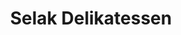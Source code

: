 ---
title: "Selak Delikatessen"
url: /eggenstein-leopoldshafen/selak-delikatessen/
shop: Supermarkt
---
